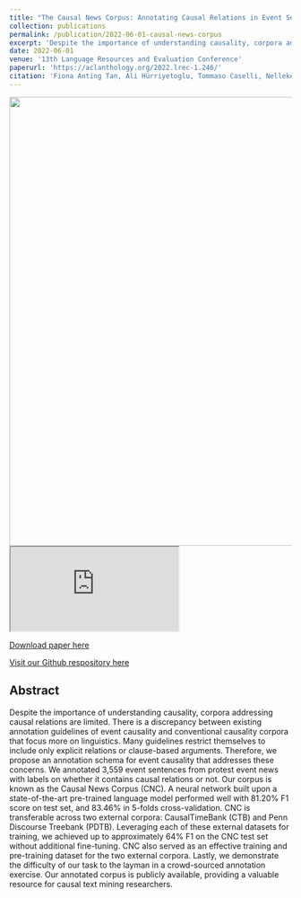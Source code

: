 ```yaml
---
title: "The Causal News Corpus: Annotating Causal Relations in Event Sentences from News"
collection: publications
permalink: /publication/2022-06-01-causal-news-corpus
excerpt: 'Despite the importance of understanding causality, corpora addressing causal relations are limited. There is a discrepancy between existing annotation guidelines of event causality and conventional causality corpora that focus more on linguistics. Many guidelines restrict themselves to include only explicit relations or clause-based arguments. Therefore, we propose an annotation schema for event causality that addresses these concerns. We annotated 3,559 event sentences from protest event news with labels on whether it contains causal relations or not. Our corpus is known as the Causal News Corpus (CNC). A neural network built upon a state-of-the-art pre-trained language model performed well with 81.20% F1 score on test set, and 83.46% in 5-folds cross-validation. CNC is transferable across two external corpora: CausalTimeBank (CTB) and Penn Discourse Treebank (PDTB). Leveraging each of these external datasets for training, we achieved up to approximately 64% F1 on the CNC test set without additional fine-tuning. CNC also served as an effective training and pre-training dataset for the two external corpora. Lastly, we demonstrate the difficulty of our task to the layman in a crowd-sourced annotation exercise. Our annotated corpus is publicly available, providing a valuable resource for causal text mining researchers.'
date: 2022-06-01
venue: '13th Language Resources and Evaluation Conference'
paperurl: 'https://aclanthology.org/2022.lrec-1.246/'
citation: 'Fiona Anting Tan, Ali Hürriyetoglu, Tommaso Caselli, Nelleke Oostdijk, Tadashi Nomoto, Hansi Hettiarachchi, Iqra Ameer, Onur Uca, Farhana Ferdousi Liza, and Tiancheng Hu. 2022. The Causal News Corpus: Annotating Causal Relations in Event Sentences from News. In Proceedings of the 13th Language Resources and Evaluation Conference, Marseille, France. European Language Resources Association.'
---
```


<img src='../images/posters/CausalNewsCorpus_LREC_2022_POSTER2.png' width=800>


<!DOCTYPE html><html><body><iframe src='https://drive.google.com/file/d/1byqXPZ9_HOjL0gB0JGGO8UwPElC5nE0i/view?usp=sharing'></iframe></body></html>


<a href='https://aclanthology.org/2022.lrec-1.246/'>Download paper here</a>

<a href='https://github.com/tanfiona/CausalNewsCorpus'>Visit our Github respository here</a>

<h2>Abstract</h2>
Despite the importance of understanding causality, corpora addressing causal relations are limited. There is a discrepancy between existing annotation guidelines of event causality and conventional causality corpora that focus more on linguistics. Many guidelines restrict themselves to include only explicit relations or clause-based arguments. Therefore, we propose an annotation schema for event causality that addresses these concerns. We annotated 3,559 event sentences from protest event news with labels on whether it contains causal relations or not. Our corpus is known as the Causal News Corpus (CNC). A neural network built upon a state-of-the-art pre-trained language model performed well with 81.20% F1 score on test set, and 83.46% in 5-folds cross-validation. CNC is transferable across two external corpora: CausalTimeBank (CTB) and Penn Discourse Treebank (PDTB). Leveraging each of these external datasets for training, we achieved up to approximately 64% F1 on the CNC test set without additional fine-tuning. CNC also served as an effective training and pre-training dataset for the two external corpora. Lastly, we demonstrate the difficulty of our task to the layman in a crowd-sourced annotation exercise. Our annotated corpus is publicly available, providing a valuable resource for causal text mining researchers.
